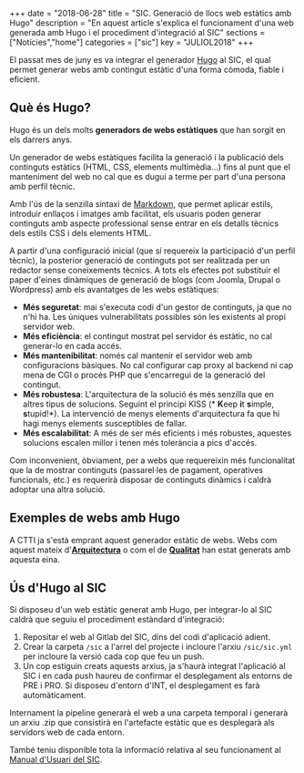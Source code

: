 +++
date        = "2018-06-28"
title       = "SIC. Generació de llocs web estàtics amb Hugo"
description = "En aquest article s'explica el funcionament d'una web generada amb Hugo i el procediment d'integració al SIC"
sections    = ["Notícies","home"]
categories  = ["sic"]
key         = "JULIOL2018"
+++

El passat mes de juny es va integrar el generador [Hugo](https://gohugo.io/) al SIC, el qual permet generar webs amb contingut estàtic d'una forma còmoda, fiable i eficient.

## Què és Hugo?

Hugo és un dels molts **generadors de webs estàtiques** que han sorgit en els darrers anys.

Un generador de webs estàtiques facilita la generació i la publicació dels continguts estàtics (HTML, CSS, elements multimèdia...) fins al punt que el manteniment del web no cal que es dugui a terme per part d'una persona amb perfil tècnic.

Amb l'ús de la senzilla sintaxi de [Markdown](https://gohugo.io/content-management/formats/#learn-markdown), que permet aplicar estils, introduir enllaços i imatges amb facilitat, els usuaris poden generar continguts amb aspecte professional sense entrar en els detalls tècnics dels estils CSS i dels elements HTML.

A partir d'una configuració inicial (que sí requereix la participació d'un perfil tècnic), la posterior generació de continguts pot ser realitzada per un redactor sense coneixements tècnics. A tots els efectes pot substituir el paper d'eines dinàmiques de generació de blogs (com Joomla, Drupal o Wordpress) amb els avantatges de les webs estàtiques:

* **Més seguretat**: mai s'executa codi d'un gestor de continguts, ja que no n'hi ha. Les úniques vulnerabilitats possibles són les existents al propi servidor web.
* **Més eficiència**: el contingut mostrat pel servidor és estàtic, no cal generar-lo en cada accés.
* **Més mantenibilitat**: només cal mantenir el servidor web amb configuracions bàsiques. No cal configurar cap proxy al backend ni cap mena de CGI o procés PHP que s'encarregui de la generació del contingut.
* **Més robustesa**: L'arquitectura de la solució és més senzilla que en altres tipus de solucions. Seguint el principi KISS (* **K**eep **i**t **s**imple, **s**tupid!*). La intervenció de menys elements d'arquitectura fa que hi hagi menys elements susceptibles de fallar.
* **Més escalabilitat**: A més de ser més eficients i més robustes, aquestes solucions escalen millor i tenen més tolerància a pics d'accés.

Com inconvenient, òbviament, per a webs que requereixin més funcionalitat que la de mostrar continguts (passarel·les de pagament, operatives funcionals, etc.) es requerirà disposar de continguts dinàmics i caldrà adoptar una altra solució.

## Exemples de webs amb Hugo

A CTTI ja s'està emprant aquest generador estàtic de webs. Webs com aquest mateix d'[**Arquitectura**](https://canigo.ctti.gencat.cat/) o com el de [**Qualitat**](https://qualitat.solucions.gencat.cat/) han estat generats amb aquesta eina.

## Ús d'Hugo al SIC

Si disposeu d'un web estàtic generat amb Hugo, per integrar-lo al SIC caldrà que seguiu el procediment estàndard d'integració:

1. Repositar el web al Gitlab del SIC, dins del codi d'aplicació adient.
2. Crear la carpeta `/sic` a l'arrel del projecte i incloure l'arxiu `/sic/sic.yml` per incloure la versió cada cop que feu un push.
3. Un cop estiguin creats aquests arxius, ja s'haurà integrat l'aplicació al SIC i en cada push haureu de confirmar el desplegament als entorns de PRE i PRO. Si disposeu d'entorn d'INT, el desplegament es farà automàticament.

Internament la pipeline generarà el web a una carpeta temporal i generarà un arxiu .zip que consistirà en l'artefacte estàtic que es desplegarà als servidors web de cada entorn.

També teniu disponible tota la informació relativa al seu funcionament al [Manual d'Usuari del SIC](/related/sic/manual-usuari.pdf).
